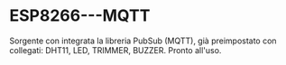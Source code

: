 # ESP8266---MQTT


Sorgente con integrata la libreria PubSub (MQTT), già preimpostato con collegati: DHT11, LED, TRIMMER, BUZZER. Pronto all'uso.

